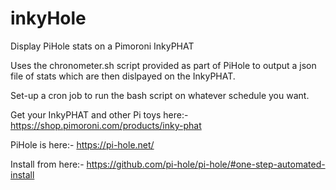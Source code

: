 # inkyHole
Display PiHole stats on a Pimoroni InkyPHAT

Uses the chronometer.sh script provided as part of PiHole to output a json file of stats which are then dislpayed on the InkyPHAT.

Set-up a cron job to run the bash script on whatever schedule you want.

Get your InkyPHAT and other Pi toys here:-
https://shop.pimoroni.com/products/inky-phat

PiHole is here:-
https://pi-hole.net/

Install from here:-
https://github.com/pi-hole/pi-hole/#one-step-automated-install

